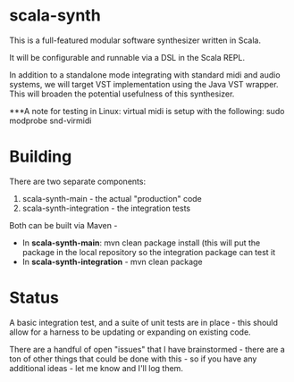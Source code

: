 scala-synth
===========

This is a full-featured modular software synthesizer written in Scala.

It will be configurable and runnable via a DSL in the Scala REPL.

In addition to a standalone mode integrating with standard midi and audio systems, we will target VST implementation using the Java VST wrapper.  This will broaden the potential usefulness of this synthesizer.

***A note for testing in Linux:  virtual midi is setup with the following: sudo modprobe snd-virmidi

Building
==========
There are two separate components:

1) scala-synth-main - the actual "production" code<br>
2) scala-synth-integration - the integration tests


Both can be built via Maven - 
- In <b>scala-synth-main</b>:  mvn clean package install (this will put the package in the local repository so the integration package can test it
- In <b>scala-synth-integration</b> - mvn clean package


Status
=========
A basic integration test, and a suite of unit tests are in place - this should allow for a harness to be updating or expanding on existing code.

There are a handful of open "issues" that I have brainstormed - there are a ton of other things that could be done with this - so if you have any additional ideas - let me know and I'll log them.
